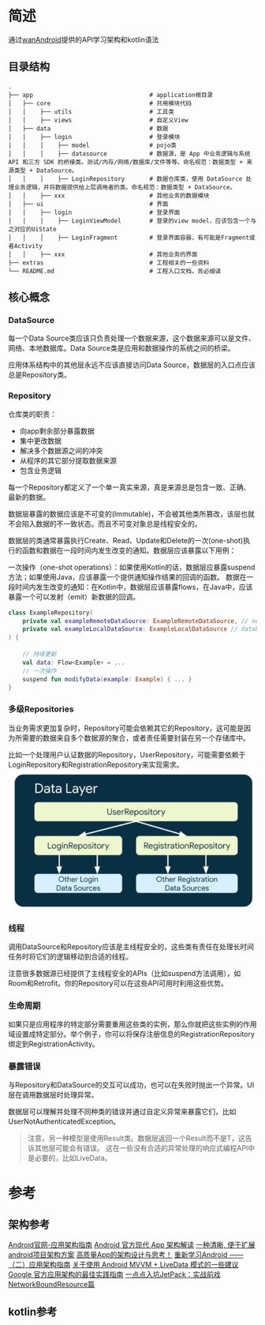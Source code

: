 # 简述
通过[wanAndroid](https://www.wanandroid.com/blog/show/2)提供的API学习架构和kotlin语法

## 目录结构

```目录结构
.
├── app                                 # application根目录
│   ├── core                            # 共用模块代码
│   │    ├── utils                      # 工具类
│   │    ├── views                      # 自定义View
│   ├── data                            # 数据
│   │    ├── login                      # 登录模块
│   │    │    ├── model                 # pojo类
│   │    │    ├── datasource            # 数据源，是 App 中业务逻辑与系统 API 和三方 SDK 的桥接类。测试/内存/网络/数据库/文件等等。命名规范：数据类型 + 来源类型 + DataSource。
│   │    │    ├── LoginRepository       # 数据仓库类，使用 DataSource 处理业务逻辑，并将数据提供给上层调用者的类。命名规范：数据类型 + DataSource。
│   │    ├── xxx                        # 其他业务的数据模块
│   ├── ui                              # 界面
│   │    ├── login                      # 登录界面
│   │    │    ├── LoginViewModel        # 登录的view model，应该包含一个与之对应的UiState
│   │    │    ├── LoginFragment         # 登录界面容器，有可能是Fragment或者Activity
│   │    ├── xxx                        # 其他业务的界面
├── extras                              # 工程相关的一些资料
└── README.md                           # 工程入口文档，务必细读
```

## 核心概念

### DataSource
每一个Data Source类应该只负责处理一个数据来源，这个数据来源可以是文件、网络、本地数据库。Data Source类是应用和数据操作的系统之间的桥梁。

应用体系结构中的其他层永远不应该直接访问Data Source，数据层的入口点应该总是Repository类。



### Repository
仓库类的职责：

- 向app剩余部分暴露数据 
- 集中更改数据 
- 解决多个数据源之间的冲突 
- 从程序的其它部分提取数据来源 
- 包含业务逻辑


每一个Repository都定义了一个单一真实来源，真是来源总是包含一致、正确、最新的数据。

数据层暴露的数据应该是不可变的(Immutable)，不会被其他类所篡改，该层也就不会陷入数据的不一致状态。而且不可变对象总是线程安全的。

数据层的类通常暴露执行Create、Read、Update和Delete的一次(one-shot)执行的函数和数据在一段时间内发生改变的通知。数据层应该暴露以下用例：

一次操作（one-shot operations）：如果使用Kotlin的话，数据层应暴露suspend方法；如果使用Java，应该暴露一个提供通知操作结果的回调的函数。
数据在一段时间内发生改变的通知：在Kotlin中，数据层应该暴露flows，在Java中，应该暴露一个可以发射（emit）新数据的回调。

```kotlin
class ExampleRepository(
    private val exampleRemoteDataSource: ExampleRemoteDataSource, // network
    private val exampleLocalDataSource: ExampleLocalDataSource // database
) {

    // 持续更新
    val data: Flow<Example> = ...
    // 一次操作
    suspend fun modifyData(example: Example) { ... }
}

```

### 多级Repositories
当业务需求更加复杂时，Repository可能会依赖其它的Repository，这可能是因为所需要的数据来自多个数据源的聚合，或者责任需要封装在另一个存储库中。

比如一个处理用户认证数据的Repository，UserRepository，可能需要依赖于LoginRepository和RegistrationRepository来实现需求。
![](extras/images/1.png)


### 线程
调用DataSource和Repository应该是主线程安全的，这些类有责任在处理长时间任务时将它们的逻辑移动到合适的线程。

注意很多数据源已经提供了主线程安全的APIs（比如suspend方法调用），如Room和Retrofit。你的Repository可以在这些API可用时利用这些优势。

### 生命周期
如果只是应用程序的特定部分需要重用这些类的实例，那么你就把这些实例的作用域设置成特定部分。举个例子，你可以将保存注册信息的RegistrationRepository绑定到RegistrationActivity。


### 暴露错误
与Repository和DataSource的交互可以成功，也可以在失败时抛出一个异常。UI层在调用数据层时处理异常。

数据层可以理解并处理不同种类的错误并通过自定义异常来暴露它们，比如UserNotAuthenticatedException。

> 注意，另一种模型是使用Result类。数据层返回一个Result<T>而不是T，这告诉其他层可能会有错误。
> 这在一些没有合适的异常处理的响应式编程API中是必要的，比如LiveData。


# 参考
## 架构参考
[Android官网-应用架构指南](https://developer.android.com/topic/architecture)
[Android 官方现代 App 架构解读](https://juejin.cn/post/7089826987279122463)
[一种清晰, 便于扩展android项目架构方案](https://juejin.cn/post/6962167993455345695)
[高质量App的架构设计与思考！](https://juejin.cn/post/6844904002640052237)
[重新学习Android —— （二）应用架构指南](https://www.cnblogs.com/lilpig/p/15754005.html)
[关于使用 Android MVVM + LiveData 模式的一些建议](https://zhuanlan.zhihu.com/p/33206893)
[Google 官方应用架构的最佳实践指南](https://ghrhome.gitbooks.io/data-beauty/content/google-guan-fang-ying-yong-jia-gou-de-zui-jia-shi-jian-zhi-nan.html)
[一点点入坑JetPack：实战前戏NetworkBoundResource篇](https://juejin.cn/post/6844903842149056526)

## kotlin参考
